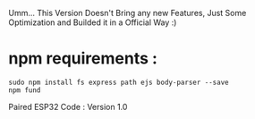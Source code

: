 Umm...
This Version Doesn't Bring any new Features,
Just Some Optimization and Builded it in a Official Way :)

# npm requirements :
```
sudo npm install fs express path ejs body-parser --save
npm fund
```

Paired ESP32 Code : Version 1.0

